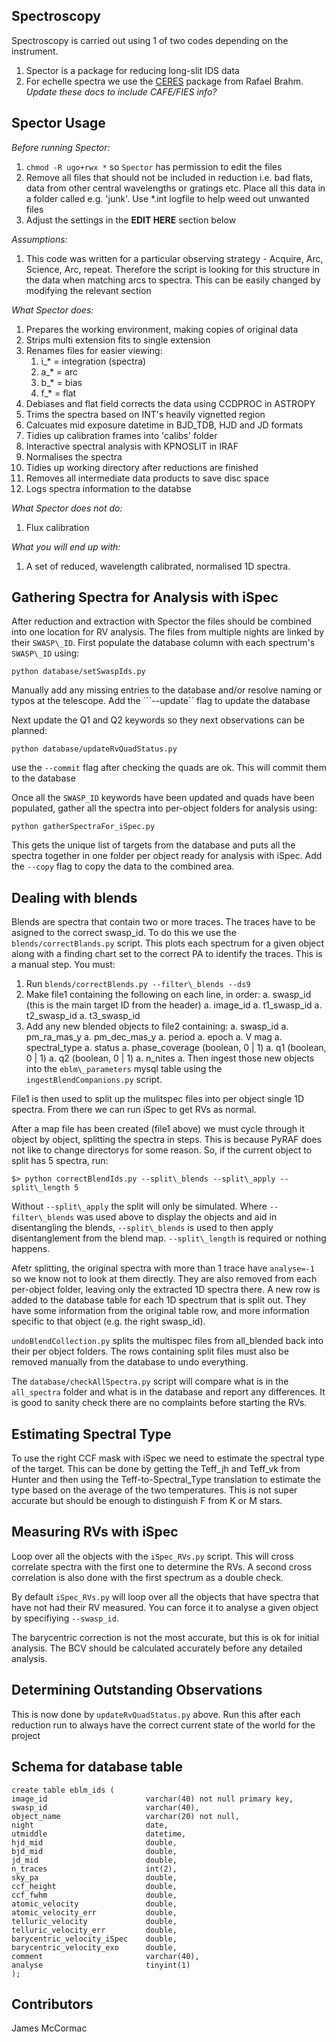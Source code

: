 Spectroscopy
-------------

Spectroscopy is carried out using 1 of two codes depending on the instrument.

   1. Spector is a package for reducing long-slit IDS data
   1. For echelle spectra we use the [CERES](https://github.com/rabrahm/ceres) package from Rafael Brahm. *Update these docs to include CAFE/FIES info?*

Spector Usage
-------------

*Before running Spector:*
   1. ```chmod -R ugo+rwx *``` so ```Spector``` has permission to edit the files
   1. Remove all files that should not be included in reduction
      i.e. bad flats, data from other central wavelengths or gratings etc.
      Place all this data in a folder called e.g. 'junk'. Use *.int logfile to
      help weed out unwanted files
   1. Adjust the settings in the **EDIT HERE** section below

*Assumptions:*
   1. This code was written for a particular observing strategy - Acquire, Arc, Science, Arc, repeat. Therefore the script is looking for this structure in the data when matching arcs to spectra. This can be easily changed by modifying the relevant section

*What Spector does:*
   1. Prepares the working environment, making copies of original data
   1. Strips multi extension fits to single extension
   1. Renames files for easier viewing:
      1. i_* = integration (spectra)
      1. a_* = arc
      1. b_* = bias
      1. f_* = flat
   1. Debiases and flat field corrects the data using CCDPROC in ASTROPY
   1. Trims the spectra based on INT's heavily vignetted region
   1. Calcuates mid exposure datetime in BJD\_TDB, HJD and JD formats
   1. Tidies up calibration frames into 'calibs' folder
   1. Interactive spectral analysis with KPNOSLIT in IRAF
   1. Normalises the spectra
   1. Tidies up working directory after reductions are finished
   1. Removes all intermediate data products to save disc space
   1. Logs spectra information to the databse

*What Spector does not do:*
   1. Flux calibration

*What you will end up with:*
   1.  A set of reduced, wavelength calibrated, normalised 1D spectra.

Gathering Spectra for Analysis with iSpec
-----------------------------------------

After reduction and extraction with Spector the files should be combined
into one location for RV analysis. The files from multiple nights are
linked by their ```SWASP\_ID```. First populate the database column with
each spectrum's ```SWASP\_ID``` using:

```python database/setSwaspIds.py```

Manually add any missing entries to the database and/or resolve naming
or typos at the telescope. Add the ```--update`` flag to update the database

Next update the Q1 and Q2 keywords so they next observations can be planned:

```python database/updateRvQuadStatus.py```

use the ```--commit``` flag after checking the quads are ok. This will 
commit them to the database

Once all the ```SWASP_ID``` keywords have been updated and quads have been
populated, gather all the spectra into per-object folders for analysis using:

```python gatherSpectraFor_iSpec.py```

This gets the unique list of targets from the database and puts all the 
spectra together in one folder per object ready for analysis with iSpec.
Add the ```--copy``` flag to copy the data to the combined area.

Dealing with blends
-------------------

Blends are spectra that contain two or more traces. The traces have to be
asigned to the correct swasp_id. To do this we use the ```blends/correctBlands.py``` 
script. This plots each spectrum for a given object along with a finding chart
set to the correct PA to identify the traces. This is a manual step. You must:
   1. Run ```blends/correctBlends.py --filter\_blends --ds9```
   1. Make file1 containing the following on each line, in order:
      a. swasp_id (this is the main target ID from the header)
      a. image_id
      a. t1_swasp_id
      a. t2_swasp_id
      a. t3_swasp_id
   1. Add any new blended objects to file2 containing:
      a. swasp_id
      a. pm_ra_mas_y
      a. pm_dec_mas_y
      a. period
      a. epoch
      a. V mag
      a. spectral_type
      a. status
      a. phase_coverage (boolean, 0 | 1)
      a. q1 (boolean, 0 | 1)
      a. q2 (boolean, 0 | 1)
      a. n_nites
      a. Then ingest those new objects into the ```eblm\_parameters``` mysql table
         using the ```ingestBlendCompanions.py``` script.

File1 is then used to split up the mulitspec files into per object single 1D 
spectra. From there we can run iSpec to get RVs as normal. 

After a map file has been created (file1 above) we must cycle through it object
by object, splitting the spectra in steps. This is because PyRAF does not like
to change directorys for some reason. So, if the current object to split has 5
spectra, run:

```
$> python correctBlendIds.py --split\_blends --split\_apply --split\_length 5
```

Without ```--split\_apply``` the split will only be simulated. Where
```--filter\_blends``` was used above to display the objects and aid in
disentangling the blends, ```--split\_blends``` is used to then apply
disentanglement from the blend map. ```--split\_length``` is required or nothing
happens.

Afetr splitting, the original spectra with more than 1 trace have
```analyse=-1``` so we know not to look at them directly. They are also removed
from each per-object folder, leaving only the extracted 1D spectra there. A new
row is added to the database table for each 1D spectrum that is split out. They
have some information from the original table row, and more information specific
to that object (e.g. the right swasp_id).

```undoBlendCollection.py``` splits the multispec files from all_blended back
into their per object folders. The rows containing split files must also be
removed manually from the database to undo everything. 

The ```database/checkAllSpectra.py``` script will compare what is in the ```all_spectra```
folder and what is in the database and report any differences. It is good to
sanity check there are no complaints before starting the RVs.

Estimating Spectral Type
------------------------

To use the right CCF mask with iSpec we need to estimate the spectral type
of the target. This can be done by getting the Teff_jh and Teff_vk from Hunter
and then using the Teff-to-Spectral_Type translation to estimate the type
based on the average of the two temperatures. This is not super accurate but
should be enough to distinguish F from K or M stars.

Measuring RVs with iSpec
------------------------

Loop over all the objects with the ```iSpec_RVs.py``` script. This will
cross correlate spectra with the first one to determine the RVs. A second
cross correlation is also done with the first spectrum as a double check.

By default ```iSpec_RVs.py``` will loop over all the objects that have spectra
that have not had their RV measured. You can force it to analyse a given object
by specifiying ```--swasp_id```.

The barycentric correction is not the most accurate, but this is ok for
initial analysis. The BCV should be calculated accurately before any detailed
analysis.

Determining Outstanding Observations
------------------------------------

This is now done by ```updateRvQuadStatus.py``` above. Run this after each
reduction run to always have the correct current state of the world for the
project

Schema for database table
-------------------------

```
create table eblm_ids (
image_id                      varchar(40) not null primary key,
swasp_id                      varchar(40),
object_name                   varchar(20) not null,
night                         date,
utmiddle                      datetime,
hjd_mid                       double,
bjd_mid                       double,
jd_mid                        double,
n_traces                      int(2),
sky_pa                        double,
ccf_height                    double,
ccf_fwhm                      double,
atomic_velocity               double,
atomic_velocity_err           double,
telluric_velocity             double,
telluric_velocity_err         double,
barycentric_velocity_iSpec    double,
barycentric_velocity_exo      double,
comment                       varchar(40),
analyse                       tinyint(1)
);
```

Contributors
------------

James McCormac



